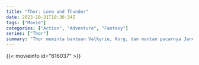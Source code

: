 ```yaml
---
title: "Thor: Love and Thunder"
date: 2023-10-31T10:36:34Z
tags: ["Movie"]
categories: ["Action", "Adventure", "Fantasy"]
series: ["Thor"]
summary: "Thor meminta bantuan Valkyrie, Korg, dan mantan pacarnya Jane Foster untuk melawan Gorr sang Dewa Jagal, yang bermaksud membuat para dewa punah."
---
```


<mux-player stream-type="on-demand"
src="https://kp3d-my.sharepoint.com/personal/ryoo_kp3d_onmicrosoft_com/_layouts/15/download.aspx?share=EbA5pyXPC4ZDlshWQ2wm8z8Bit4PKDeAdZgnKb0kIIoazA" prefer-playback="mse" controls>

</mux-player>


{{< movieinfo id="616037" >}}

<script src="https://cdn.jsdelivr.net/npm/@mux/mux-player"></script>

 <script type="application/ld+json ">
{
"@context": "https://schema.org/",
"@type": "VideoObject",
"name": "Thor：Love and Thunder",
"contentUrl": "https://stream.mux.com/NfAtXG8a00GfuJXaVJJAs00RJyRSXAnMTy9SPcwJRsob8.m3u8",
"thumbnailUrl": "https://www.themoviedb.org/t/p/original/6eFDnvpsgPMrxcVnLCM12rBv8Fk.jpg?width=314&fit_mode=preserve&time=25",
"uploadDate": "2023-10-31T10:36:34Z",
}

</script>